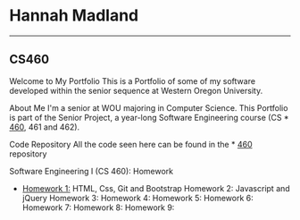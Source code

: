# Hannah Madland
-------------
## CS460

Welcome to My Portfolio
This is a Portfolio of some of my software developed within the senior sequence at Western Oregon University.

About Me
I'm a senior at WOU majoring in Computer Science.
This Portfolio is part of the Senior Project, a year-long Software Engineering course (CS   * [460](http://www.wou.edu/~morses/classes/cs46x/index.html), 461 and 462).

Code Repository
All the code seen here can be found in the * [460](https://github.com/hmadland/460) repository

Software Engineering I (CS 460): Homework
* [Homework 1:](https://hmadland.github.io/460/journalHW1.html) HTML, Css, Git and Bootstrap
Homework 2: Javascript and jQuery
Homework 3:
Homework 4:
Homework 5:
Homework 6:
Homework 7:
Homework 8:
Homework 9:
